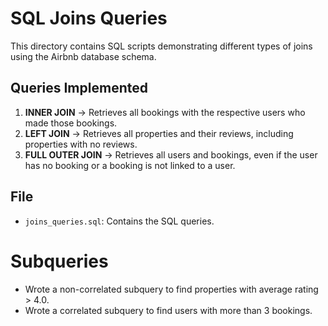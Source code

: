 # SQL Joins Queries

This directory contains SQL scripts demonstrating different types of joins using the Airbnb database schema.

## Queries Implemented
1. **INNER JOIN** → Retrieves all bookings with the respective users who made those bookings.  
2. **LEFT JOIN** → Retrieves all properties and their reviews, including properties with no reviews.  
3. **FULL OUTER JOIN** → Retrieves all users and bookings, even if the user has no booking or a booking is not linked to a user.

## File
- `joins_queries.sql`: Contains the SQL queries.


# Subqueries

- Wrote a non-correlated subquery to find properties with average rating > 4.0.
- Wrote a correlated subquery to find users with more than 3 bookings.